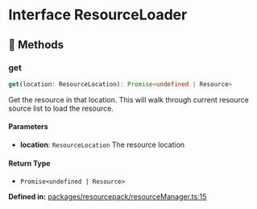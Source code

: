 # Interface ResourceLoader

## 🔧 Methods

### get

```ts
get(location: ResourceLocation): Promise<undefined | Resource>
```
Get the resource in that location. This will walk through current resource source list to load the resource.
#### Parameters

- **location**: `ResourceLocation`
The resource location
#### Return Type

- `Promise<undefined | Resource>`

<p style="font-size: 14px; color: var(--vp-c-text-2)">
<strong>Defined in:</strong> <a href="https://github.com/voxelum/minecraft-launcher-core-node/blob/master/packages/resourcepack/resourceManager.ts#L15" target="_blank" rel="noreferrer">packages/resourcepack/resourceManager.ts:15</a>
</p>


